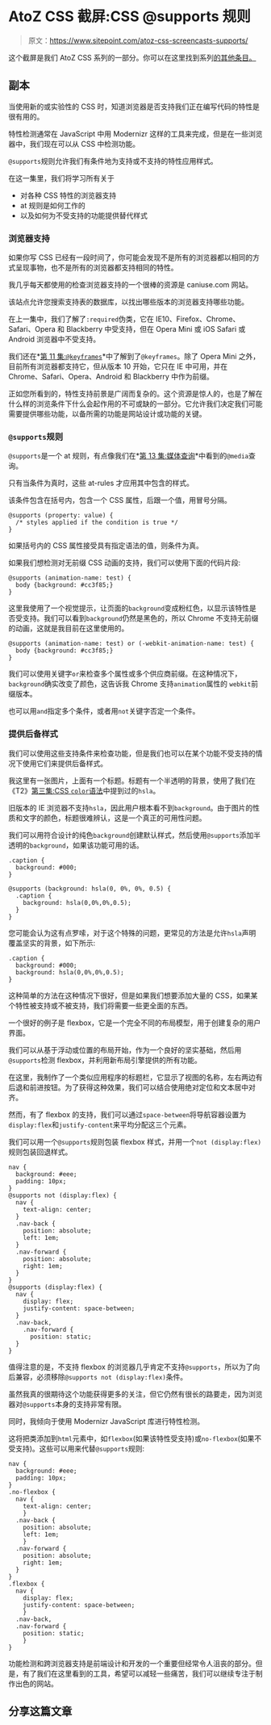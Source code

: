 # AtoZ CSS 截屏:CSS @supports 规则

> 原文：<https://www.sitepoint.com/atoz-css-screencasts-supports/>

这个截屏是我们 AtoZ CSS 系列的一部分。你可以在这里找到系列[的其他条目。](https://www.sitepoint.com/blog/)

## 副本

当使用新的或实验性的 CSS 时，知道浏览器是否支持我们正在编写代码的特性是很有用的。

特性检测通常在 JavaScript 中用 Modernizr 这样的工具来完成，但是在一些浏览器中，我们现在可以从 CSS 中检测功能。

`@supports`规则允许我们有条件地为支持或不支持的特性应用样式。

在这一集里，我们将学习所有关于

*   对各种 CSS 特性的浏览器支持
*   at 规则是如何工作的
*   以及如何为不受支持的功能提供替代样式

### 浏览器支持

如果你写 CSS 已经有一段时间了，你可能会发现不是所有的浏览器都以相同的方式呈现事物，也不是所有的浏览器都支持相同的特性。

我几乎每天都使用的检查浏览器支持的一个很棒的资源是 caniuse.com 网站。

该站点允许您搜索支持表的数据库，以找出哪些版本的浏览器支持哪些功能。

在上一集中，我们了解了`:required`伪类，它在 IE10、Firefox、Chrome、Safari、Opera 和 Blackberry 中受支持，但在 Opera Mini 或 iOS Safari 或 Android 浏览器中不受支持。

我们还在*[第 11 集:`@keyframes`](https://www.sitepoint.com/atoz-css-screencast-keyframe)*中了解到了`@keyframes`。除了 Opera Mini 之外，目前所有浏览器都支持它，但从版本 10 开始，它只在 IE 中可用，并在 Chrome、Safari、Opera、Android 和 Blackberry 中作为前缀。

正如您所看到的，特性支持前景是广阔而复杂的。这个资源是惊人的，也是了解在什么样的浏览条件下什么会起作用的不可或缺的一部分。它允许我们决定我们可能需要提供哪些功能，以备所需的功能是网站设计或功能的关键。

### `@supports`规则

`@supports`是一个 at 规则，有点像我们在*[第 13 集:媒体查询](https://www.sitepoint.com/atoz-css-screencast-media-queries)*中看到的`@media`查询。

只有当条件为真时，这些 at-rules 才应用其中包含的样式。

该条件包含在括号内，包含一个 CSS 属性，后跟一个值，用冒号分隔。

```
@supports (property: value) {
  /* styles applied if the condition is true */
}
```

如果括号内的 CSS 属性接受具有指定语法的值，则条件为真。

如果我们想检测对无前缀 CSS 动画的支持，我们可以使用下面的代码片段:

```
@supports (animation-name: test) {
  body {background: #cc3f85;}
}
```

这里我使用了一个视觉提示，让页面的`background`变成粉红色，以显示该特性是否受支持。我们可以看到`background`仍然是黑色的，所以 Chrome 不支持无前缀的动画，这就是我目前在这里使用的。

```
@supports (animation-name: test) or (-webkit-animation-name: test) {
  body {background: #cc3f85;}
}
```

我们可以使用关键字`or`来检查多个属性或多个供应商前缀。在这种情况下，`background`确实改变了颜色，这告诉我 Chrome 支持`animation`属性的 `webkit`前缀版本。

也可以用`and`指定多个条件，或者用`not`关键字否定一个条件。

### 提供后备样式

我们可以使用这些支持条件来检查功能，但是我们也可以在某个功能不受支持的情况下使用它们来提供后备样式。

我这里有一张图片，上面有一个标题。标题有一个半透明的背景，使用了我们在《T2》[第三集:CSS `color`语法](https://www.sitepoint.com/atoz-css-screencast-color)中提到过的`hsla`。

旧版本的 IE 浏览器不支持`hsla`，因此用户根本看不到`background`。由于图片的性质和文字的颜色，标题很难辨认，这是一个真正的可用性问题。

我们可以用符合设计的纯色`background`创建默认样式，然后使用`@supports`添加半透明的`background`，如果该功能可用的话。

```
.caption {
  background: #000;
}

@supports (background: hsla(0, 0%, 0%, 0.5) {
  .caption {
    background: hsla(0,0%,0%,0.5);
  }
}
```

您可能会认为这有点罗嗦，对于这个特殊的问题，更常见的方法是允许`hsla`声明覆盖坚实的背景，如下所示:

```
.caption {
  background: #000;
  background: hsla(0,0%,0%,0.5);
}
```

这种简单的方法在这种情况下很好，但是如果我们想要添加大量的 CSS，如果某个特性被支持或不被支持，我们将需要一些更全面的东西。

一个很好的例子是 flexbox，它是一个完全不同的布局模型，用于创建复杂的用户界面。

我们可以从基于浮动或位置的布局开始，作为一个良好的坚实基础，然后用`@supports`检测 flexbox，并利用新布局引擎提供的所有功能。

在这里，我制作了一个类似应用程序的标题栏，它显示了视图的名称，左右两边有后退和前进按钮。为了获得这种效果，我们可以结合使用绝对定位和文本居中对齐。

然而，有了 flexbox 的支持，我们可以通过`space-between`将导航容器设置为`display:flex`和`justify-content`来平均分配这三个元素。

我们可以用一个`@supports`规则包装 flexbox 样式，并用一个`not (display:flex)`规则包装回退样式。

```
nav {
  background: #eee;
  padding: 10px;
}
@supports not (display:flex) {
  nav {
    text-align: center;
  }
  .nav-back {
    position: absolute;
    left: 1em;
  }
  .nav-forward {
    position: absolute;
    right: 1em;
  }
}
@supports (display:flex) {
  nav {
    display: flex;
    justify-content: space-between;
  }
  .nav-back,
    .nav-forward {
      position: static;
  }
}
```

值得注意的是，不支持 flexbox 的浏览器几乎肯定不支持`@supports`，所以为了向后兼容，必须移除`@supports not (display:flex)`条件。

虽然我真的很期待这个功能获得更多的关注，但它仍然有很长的路要走，因为浏览器对`@supports`本身的支持非常有限。

同时，我倾向于使用 Modernizr JavaScript 库进行特性检测。

这将把类添加到`html`元素中，如`flexbox`(如果该特性受支持)或`no-flexbox`(如果不受支持)。这些可以用来代替`@supports`规则:

```
nav {
  background: #eee;
  padding: 10px;
}
.no-flexbox {
  nav {
    text-align: center;
	}
  .nav-back {
    position: absolute;
    left: 1em;
  	}
  .nav-forward {
    position: absolute;
    right: 1em;
  }
}
.flexbox {
  nav {
    display: flex;
    justify-content: space-between;
	}
  .nav-back,
  .nav-forward {
    position: static;
	}
}
```

功能检测和跨浏览器支持是前端设计和开发的一个重要但经常令人沮丧的部分。但是，有了我们在这里看到的工具，希望可以减轻一些痛苦，我们可以继续专注于制作出色的网站。

## 分享这篇文章